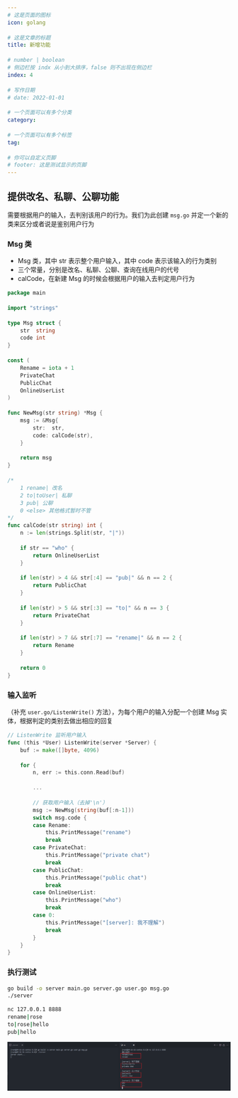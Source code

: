 ```yaml
---
# 这是页面的图标
icon: golang

# 这是文章的标题
title: 新增功能

# number | boolean
# 侧边栏按 indx 从小到大排序，false 则不出现在侧边栏
index: 4

# 写作日期
# date: 2022-01-01

# 一个页面可以有多个分类
category: 

# 一个页面可以有多个标签
tag: 

# 你可以自定义页脚
# footer: 这是测试显示的页脚
---
```




## 提供改名、私聊、公聊功能

需要根据用户的输入，去判别该用户的行为。我们为此创建 `msg.go` 并定一个新的类来区分或者说是鉴别用户行为



### Msg 类

- Msg 类，其中 str 表示整个用户输入，其中 code 表示该输入的行为类别
- 三个常量，分别是改名、私聊、公聊、查询在线用户的代号
- calCode，在新建 Msg 的时候会根据用户的输入去判定用户行为

```go
package main

import "strings"

type Msg struct {
	str  string
	code int
}

const (
	Rename = iota + 1
	PrivateChat
	PublicChat
	OnlineUserList
)

func NewMsg(str string) *Msg {
	msg := &Msg{
		str:  str,
		code: calCode(str),
	}

	return msg
}

/*
	1 rename| 改名
	2 to|toUser| 私聊
	3 pub| 公聊
	0 <else> 其他格式暂时不管
*/
func calCode(str string) int {
	n := len(strings.Split(str, "|"))

	if str == "who" {
		return OnlineUserList
	}
    
	if len(str) > 4 && str[:4] == "pub|" && n == 2 {
		return PublicChat
	}

	if len(str) > 5 && str[:3] == "to|" && n == 3 {
		return PrivateChat
	}

	if len(str) > 7 && str[:7] == "rename|" && n == 2 {
		return Rename
	}

	return 0
}
```





### 输入监听

（补充 `user.go/ListenWrite()` 方法），为每个用户的输入分配一个创建 Msg 实体，根据判定的类别去做出相应的回复

```go
// ListenWrite 监听用户输入
func (this *User) ListenWrite(server *Server) {
	buf := make([]byte, 4096)

	for {
		n, err := this.conn.Read(buf)

		...

		// 获取用户输入（去掉'\n'）
		msg := NewMsg(string(buf[:n-1]))
		switch msg.code {
		case Rename:
			this.PrintMessage("rename")
			break
		case PrivateChat:
			this.PrintMessage("private chat")
			break
		case PublicChat:
			this.PrintMessage("public chat")
			break
		case OnlineUserList:
			this.PrintMessage("who")
			break
		case 0:
			this.PrintMessage("[server]: 我不理解")
			break
		}
	}
}
```



### 执行测试

```sh
go build -o server main.go server.go user.go msg.go
./server
```

```sh
nc 127.0.0.1 8888
rename|rose
to|rose|hello
pub|hello
```

![image-20220528002636146](./img/image-20220528002636146.png)
